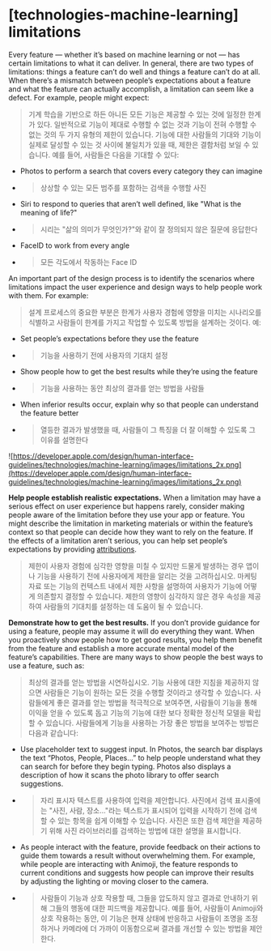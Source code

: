 # **[technologies-machine-learning] limitations**

Every feature — whether it’s based on machine learning or not — has certain limitations to what it can deliver. In general, there are two types of limitations: things a feature can’t do well and things a feature can’t do at all. When there’s a mismatch between people’s expectations about a feature and what the feature can actually accomplish, a limitation can seem like a defect. For example, people might expect:
> 기계 학습을 기반으로 하든 아니든 모든 기능은 제공할 수 있는 것에 일정한 한계가 있다. 일반적으로 기능이 제대로 수행할 수 없는 것과 기능이 전혀 수행할 수 없는 것의 두 가지 유형의 제한이 있습니다. 기능에 대한 사람들의 기대와 기능이 실제로 달성할 수 있는 것 사이에 불일치가 있을 때, 제한은 결함처럼 보일 수 있습니다. 예를 들어, 사람들은 다음을 기대할 수 있다:
>




- Photos to perform a search that covers every category they can imagine
- >  상상할 수 있는 모든 범주를 포함하는 검색을 수행할 사진

- Siri to respond to queries that aren’t well defined, like "What is the meaning of life?"
- >  시리는 "삶의 의미가 무엇인가?"와 같이 잘 정의되지 않은 질문에 응답한다

- FaceID to work from every angle
- >  모든 각도에서 작동하는 Face ID


An important part of the design process is to identify the scenarios where limitations impact the user experience and design ways to help people work with them. For example:
> 설계 프로세스의 중요한 부분은 한계가 사용자 경험에 영향을 미치는 시나리오를 식별하고 사람들이 한계를 가지고 작업할 수 있도록 방법을 설계하는 것이다. 예:
>




- Set people’s expectations before they use the feature
- >  기능을 사용하기 전에 사용자의 기대치 설정

- Show people how to get the best results while they’re using the feature
- >  기능을 사용하는 동안 최상의 결과를 얻는 방법을 사람들

- When inferior results occur, explain why so that people can understand the feature better
- >  열등한 결과가 발생했을 때, 사람들이 그 특징을 더 잘 이해할 수 있도록 그 이유를 설명한다


![https://developer.apple.com/design/human-interface-guidelines/technologies/machine-learning/images/limitations_2x.png](https://developer.apple.com/design/human-interface-guidelines/technologies/machine-learning/images/limitations_2x.png)

**Help people establish realistic expectations.** When a limitation may have a serious effect on user experience but happens rarely, consider making people aware of the limitation before they use your app or feature. You might describe the limitation in marketing materials or within the feature’s context so that people can decide how they want to rely on the feature. If the effects of a limitation aren’t serious, you can help set people’s expectations by providing [attributions](../technologies/machine-learning/attribution).
> 제한이 사용자 경험에 심각한 영향을 미칠 수 있지만 드물게 발생하는 경우 앱이나 기능을 사용하기 전에 사용자에게 제한을 알리는 것을 고려하십시오. 마케팅 자료 또는 기능의 컨텍스트 내에서 제한 사항을 설명하여 사용자가 기능에 어떻게 의존할지 결정할 수 있습니다. 제한의 영향이 심각하지 않은 경우 속성을 제공하여 사람들의 기대치를 설정하는 데 도움이 될 수 있습니다.
>




**Demonstrate how to get the best results.** If you don’t provide guidance for using a feature, people may assume it will do everything they want. When you proactively show people how to get good results, you help them benefit from the feature and establish a more accurate mental model of the feature’s capabilities. There are many ways to show people the best ways to use a feature, such as:
> 최상의 결과를 얻는 방법을 시연하십시오. 기능 사용에 대한 지침을 제공하지 않으면 사람들은 기능이 원하는 모든 것을 수행할 것이라고 생각할 수 있습니다. 사람들에게 좋은 결과를 얻는 방법을 적극적으로 보여주면, 사람들이 기능을 통해 이익을 얻을 수 있도록 돕고 기능의 기능에 대한 보다 정확한 정신적 모델을 확립할 수 있습니다. 사람들에게 기능을 사용하는 가장 좋은 방법을 보여주는 방법은 다음과 같습니다:
>




- Use placeholder text to suggest input. In Photos, the search bar displays the text “Photos, People, Places...” to help people understand what they can search for before they begin typing. Photos also displays a description of how it scans the photo library to offer search suggestions.
- >  자리 표시자 텍스트를 사용하여 입력을 제안합니다. 사진에서 검색 표시줄에는 "사진, 사람, 장소..."라는 텍스트가 표시되어 입력을 시작하기 전에 검색할 수 있는 항목을 쉽게 이해할 수 있습니다. 사진은 또한 검색 제안을 제공하기 위해 사진 라이브러리를 검색하는 방법에 대한 설명을 표시합니다.

- As people interact with the feature, provide feedback on their actions to guide them towards a result without overwhelming them. For example, while people are interacting with Animoji, the feature responds to current conditions and suggests how people can improve their results by adjusting the lighting or moving closer to the camera.
- >  사람들이 기능과 상호 작용할 때, 그들을 압도하지 않고 결과로 안내하기 위해 그들의 행동에 대한 피드백을 제공합니다. 예를 들어, 사람들이 Animoji와 상호 작용하는 동안, 이 기능은 현재 상태에 반응하고 사람들이 조명을 조정하거나 카메라에 더 가까이 이동함으로써 결과를 개선할 수 있는 방법을 제안한다.

